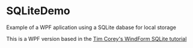 <h1>SQLiteDemo</h1>
<p>Example of a WPF aplication using a SQLite dabase for local storage</p> 
<p>This is a WPF version based in the <a href="https://www.youtube.com/watch?v=ayp3tHEkRc0">Tim Corey's WindForm SQLite tutorial</a></li></p>
